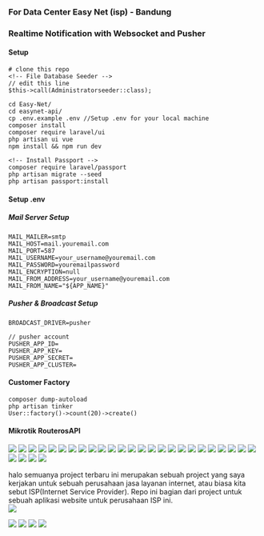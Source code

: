 ### For Data Center Easy Net (isp) - Bandung
### Realtime Notification with  Websocket and Pusher  
#### Setup
```
# clone this repo
<!-- File Database Seeder -->
// edit this line
$this->call(Administratorseeder::class);
```
```
cd Easy-Net/
cd easynet-api/
cp .env.example .env //Setup .env for your local machine
composer install
composer require laravel/ui
php artisan ui vue
npm install && npm run dev

<!-- Install Passport -->
composer require laravel/passport
php artisan migrate --seed
php artisan passport:install
```  

#### Setup .env  
##### Mail Server Setup  
```
MAIL_MAILER=smtp
MAIL_HOST=mail.youremail.com
MAIL_PORT=587
MAIL_USERNAME=your_username@youremail.com
MAIL_PASSWORD=youremailpassword
MAIL_ENCRYPTION=null
MAIL_FROM_ADDRESS=your_username@youremail.com
MAIL_FROM_NAME="${APP_NAME}"
```  
##### Pusher & Broadcast Setup  
```
BROADCAST_DRIVER=pusher

// pusher account
PUSHER_APP_ID=
PUSHER_APP_KEY=
PUSHER_APP_SECRET=
PUSHER_APP_CLUSTER=
```  

#### Customer Factory  

```
composer dump-autoload
php artisan tinker
User::factory()->count(20)->create()
```  
#### Mikrotik RouterosAPI
<img src="/ss/RouterosAPI.jpg">
<img src="/ss/RouterosAPI1.jpg">  
<img src="/ss/RouterosAPI2.jpg">  

<img src="/ss/login-notif1.jpg">
<img src="/ss/login-notif2.jpg">
<img src="/ss/logout-notif1.jpg">
<img src="/ss/logout-notif2.jpg">
<img src="/ss/profile1.jpg">  
<img src="/ss/contact-message-a.jpg">
<img src="/ss/contact-message.jpg">  
<img src="/ss/contact-message1-a.jpg">
<img src="/ss/contact-message2.jpg">
<img src="/ss/contact-message2-a.jpg">
<img src="/ss/dashboard9.jpg">  
<img src="/ss/dashboard8.jpg">  
<img src="/ss/dashboard4.jpg">  
<img src="/ss/dashboard5.jpg">  
<img src="/ss/dashboard6.jpg">  
<img src="/ss/dashboard7.jpg">  
<img src="/ss/life-notif1.jpg">  
<img src="/ss/life-notif2.jpg">  

<img src="/ss/mail_admin.jpg"> 
<img src="/ss/activation_via_email.jpg">
<img src="/ss/activation_via_email2.jpg">
<img src="/ss/activation_via_email3.jpg">
<img src="/ss/activation_via_email4.jpg">
<img src="/ss/activation_via_email5.jpg">

<img src="/ss/ss1.jpg">  
<img src="/ss/ss3.jpg">  

halo semuanya  project terbaru ini merupakan sebuah project yang saya kerjakan untuk sebuah perusahaan jasa layanan internet, atau biasa kita sebut  ISP(Internet Service Provider). Repo  ini bagian dari project untuk sebuah aplikasi website untuk perusahaan  ISP ini.   
<img src="/ss/ss2.jpg">  

<img src="/ss/ss4.jpg">   
<img src="/ss/ss5.jpg">  
<img src="/ss/ss6.jpg"> 
<img src="/ss/ss7.jpg">

